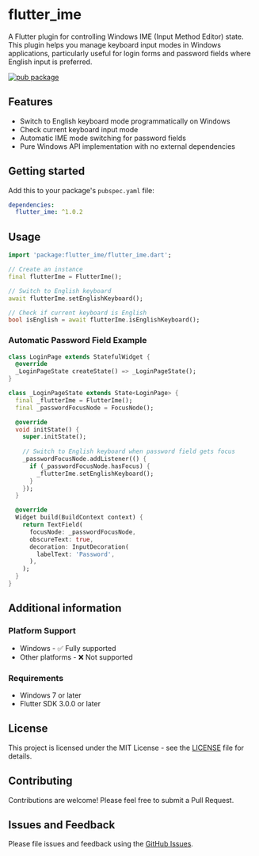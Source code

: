 # flutter_ime

A Flutter plugin for controlling Windows IME (Input Method Editor) state. This plugin helps you manage keyboard input modes in Windows applications, particularly useful for login forms and password fields where English input is preferred.

[![pub package](https://img.shields.io/pub/v/flutter_ime.svg)](https://pub.dev/packages/flutter_ime)

## Features

* Switch to English keyboard mode programmatically on Windows
* Check current keyboard input mode
* Automatic IME mode switching for password fields
* Pure Windows API implementation with no external dependencies

## Getting started

Add this to your package's `pubspec.yaml` file:

```yaml
dependencies:
  flutter_ime: ^1.0.2
```

## Usage

```dart
import 'package:flutter_ime/flutter_ime.dart';

// Create an instance
final flutterIme = FlutterIme();

// Switch to English keyboard
await flutterIme.setEnglishKeyboard();

// Check if current keyboard is English
bool isEnglish = await flutterIme.isEnglishKeyboard();
```

### Automatic Password Field Example

```dart
class LoginPage extends StatefulWidget {
  @override
  _LoginPageState createState() => _LoginPageState();
}

class _LoginPageState extends State<LoginPage> {
  final _flutterIme = FlutterIme();
  final _passwordFocusNode = FocusNode();

  @override
  void initState() {
    super.initState();
    
    // Switch to English keyboard when password field gets focus
    _passwordFocusNode.addListener(() {
      if (_passwordFocusNode.hasFocus) {
        _flutterIme.setEnglishKeyboard();
      }
    });
  }

  @override
  Widget build(BuildContext context) {
    return TextField(
      focusNode: _passwordFocusNode,
      obscureText: true,
      decoration: InputDecoration(
        labelText: 'Password',
      ),
    );
  }
}
```

## Additional information

### Platform Support

* Windows - ✅ Fully supported
* Other platforms - ❌ Not supported

### Requirements

* Windows 7 or later
* Flutter SDK 3.0.0 or later

## License

This project is licensed under the MIT License - see the [LICENSE](LICENSE) file for details.

## Contributing

Contributions are welcome! Please feel free to submit a Pull Request.

## Issues and Feedback

Please file issues and feedback using the [GitHub Issues](https://github.com/kihyun1998/flutter_ime/issues).
